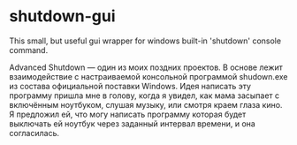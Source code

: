 # shutdown-gui
This small, but useful gui wrapper for windows built-in 'shutdown' console command.

Advanced Shutdown — один из моих поздних проектов. В основе лежит взаимодействие с настраиваемой консольной программой shudown.exe из состава официальной поставки Windows. Идея написать эту программу пришла мне в голову, когда я увидел, как мама засыпает с включённым ноутбуком, слушая музыку, или смотря краем глаза кино. Я предложил ей, что могу написать программу которая будет выключать ей ноутбук через заданный интервал времени, и она согласилась.
